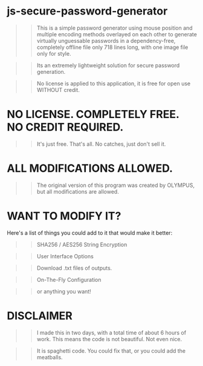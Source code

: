 # js-secure-password-generator

>> This is a simple password generator using mouse position and multiple encoding methods overlayed on each other to generate virtually unguessable passwords in a dependency-free, completely offline file only 718 lines long, with one image file only for style.

>> Its an extremely lightweight solution for secure password generation.

>> No license is applied to this application, it is free for open use WITHOUT credit.


# NO LICENSE. COMPLETELY FREE. NO CREDIT REQUIRED.

>> It's just free. That's all. No catches, just don't sell it.


# ALL MODIFICATIONS ALLOWED.

>> The original version of this program was created by OLYMPUS, but all modifications are allowed.


# WANT TO MODIFY IT?

Here's a list of things you could add to it that would make it better:

>> SHA256 / AES256 String Encryption

>> User Interface Options

>> Download .txt files of outputs.

>> On-The-Fly Configuration

>> or anything you want!

# DISCLAIMER

>> I made this in two days, with a total time of about 6 hours of work. This means the code is not beautiful. Not even nice.
 
>> It is spaghetti code. You could fix that, or you could add the meatballs.
